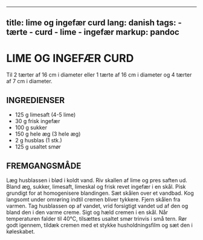 
---
title: lime og ingefær curd
lang: danish
tags: 
    - tærte
    - curd
    - lime
    - ingefær
markup: pandoc
---

# LIME OG INGEFÆR CURD

Til 2 tærter af 16 cm i diameter eller 1 tærte af 16 cm i diameter og 4 tærter af 7 cm i diameter.

## INGREDIENSER

- 125 g limesaft (4-5 lime)
- 30 g frisk ingefær
- 100 g sukker
- 150 g hele æg (3 hele æg)
- 2 g husblas (1 stk.)
- 125 g usaltet smør

## FREMGANGSMÅDE

Læg husblassen i blød i koldt vand.
Riv skallen af lime og pres saften ud.
Bland æg, sukker, limesaft, limeskal og frisk revet ingefær i en skål.
Pisk grundigt for at homogenisere blandingen.
Sæt skålen over et vandbad.
Kog langsomt under omrøring indtil cremen bliver tykkere.
Fjern skålen fra varmen.
Tag husblassen op af vandet, vrid forsigtigt vandet ud af den og bland den i den varme creme.
Sigt og hæld cremen i en skål.
Når temperaturen falder til 40°C, tilsættes usaltet smør trinvis i små tern.
Rør godt igennem, tildæk cremen med et stykke husholdningsfilm og sæt den i køleskabet.

